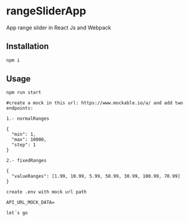 # rangeSliderApp

App range slider in React Js and Webpack

## Installation

```bash
npm i
```

## Usage

```
npm run start

#create a mock in this url: https://www.mockable.io/a/ and add two endpoints: 

1.- normalRanges

{
  "min": 1,
  "max": 10000,
  "step": 1
}

2.- fixedRanges

{
  "valueRanges": [1.99, 10.99, 5.99, 50.99, 30.99, 100.99, 70.99]
}

create .env with mock url path

API_URL_MOCK_DATA=

let´s go



```
